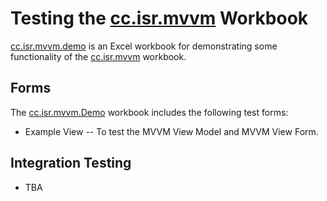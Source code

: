 # Testing the [cc.isr.mvvm] Workbook

[cc.isr.mvvm.demo] is an Excel workbook for demonstrating some functionality of the [cc.isr.mvvm] workbook.

## Forms

The [cc.isr.mvvm.Demo] workbook includes the following test forms: 

* Example View -- To test the MVVM View Model and MVVM View Form.

## Integration Testing

* TBA

[cc.isr.mvvm]: https://github.com/ATECoder/vba.mvvm
[cc.isr.mvvm.demo]: https://github.com/ATECoder/vba.mvvm/src/demo

[ISR]: https://www.integratedscientificresources.com
